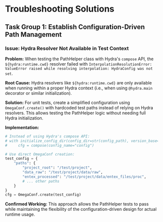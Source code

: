 # Troubleshooting Solutions

## Task Group 1: Establish Configuration-Driven Path Management

### Issue: Hydra Resolver Not Available in Test Context
**Problem:** When testing the PathHelper class with Hydra's `compose` API, the `${hydra:runtime.cwd}` resolver failed with `InterpolationResolutionError: ValueError raised while resolving interpolation: HydraConfig was not set`.

**Root Cause:** Hydra resolvers like `${hydra:runtime.cwd}` are only available when running within a proper Hydra context (i.e., when using `@hydra.main` decorator or similar initialization).

**Solution:** For unit tests, create a simplified configuration using `OmegaConf.create()` with hardcoded test paths instead of relying on Hydra resolvers. This allows testing the PathHelper logic without needing full Hydra initialization.

**Implementation:**
```python
# Instead of using Hydra's compose API:
# with initialize_config_dir(config_dir=str(config_path), version_base=None):
#     cfg = compose(config_name="config")

# Use direct OmegaConf creation:
test_config = {
    "paths": {
        "project_root": "/test/project",
        "data_raw": "/test/project/data/raw",
        "entex_processed": "/test/project/data/entex_files/proc",
        # ... other paths
    }
}
cfg = OmegaConf.create(test_config)
```

**Confirmed Working:** This approach allows the PathHelper tests to pass while maintaining the flexibility of the configuration-driven design for actual runtime usage.